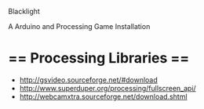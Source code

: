Blacklight

A Arduino and Processing Game Installation

== Processing Libraries ==
==========================
  * http://gsvideo.sourceforge.net/#download
  * http://www.superduper.org/processing/fullscreen_api/
  * http://webcamxtra.sourceforge.net/download.shtml
